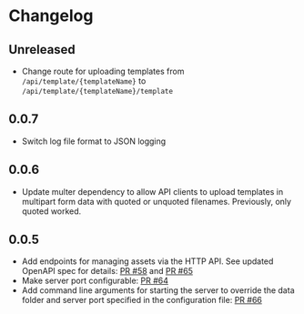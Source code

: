 # Changelog

## Unreleased
* Change route for uploading templates from `/api/template/{templateName}` to `/api/template/{templateName}/template`

## 0.0.7
* Switch log file format to JSON logging

## 0.0.6
* Update multer dependency to allow API clients to upload templates in multipart form data with quoted or unquoted filenames. Previously, only quoted worked.

## 0.0.5

* Add endpoints for managing assets via the HTTP API. See updated OpenAPI spec for details: [PR #58](https://github.com/mariokaufmann/zagreus/pull/59) and [PR #65](https://github.com/mariokaufmann/zagreus/pull/65)
* Make server port configurable: [PR #64](https://github.com/mariokaufmann/zagreus/pull/64)
* Add command line arguments for starting the server to override the data folder and server port specified in the configuration file: [PR #66](https://github.com/mariokaufmann/zagreus/pull/66)
